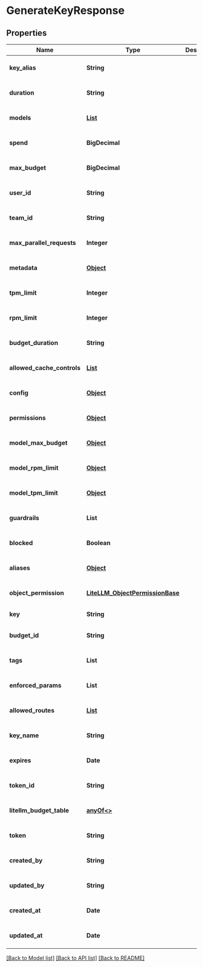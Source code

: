 # GenerateKeyResponse
## Properties

| Name | Type | Description | Notes |
|------------ | ------------- | ------------- | -------------|
| **key\_alias** | **String** |  | [optional] [default to null] |
| **duration** | **String** |  | [optional] [default to null] |
| **models** | [**List**](AnyType.md) |  | [optional] [default to null] |
| **spend** | **BigDecimal** |  | [optional] [default to null] |
| **max\_budget** | **BigDecimal** |  | [optional] [default to null] |
| **user\_id** | **String** |  | [optional] [default to null] |
| **team\_id** | **String** |  | [optional] [default to null] |
| **max\_parallel\_requests** | **Integer** |  | [optional] [default to null] |
| **metadata** | [**Object**](.md) |  | [optional] [default to null] |
| **tpm\_limit** | **Integer** |  | [optional] [default to null] |
| **rpm\_limit** | **Integer** |  | [optional] [default to null] |
| **budget\_duration** | **String** |  | [optional] [default to null] |
| **allowed\_cache\_controls** | [**List**](AnyType.md) |  | [optional] [default to null] |
| **config** | [**Object**](.md) |  | [optional] [default to null] |
| **permissions** | [**Object**](.md) |  | [optional] [default to null] |
| **model\_max\_budget** | [**Object**](.md) |  | [optional] [default to null] |
| **model\_rpm\_limit** | [**Object**](.md) |  | [optional] [default to null] |
| **model\_tpm\_limit** | [**Object**](.md) |  | [optional] [default to null] |
| **guardrails** | **List** |  | [optional] [default to null] |
| **blocked** | **Boolean** |  | [optional] [default to null] |
| **aliases** | [**Object**](.md) |  | [optional] [default to null] |
| **object\_permission** | [**LiteLLM_ObjectPermissionBase**](LiteLLM_ObjectPermissionBase.md) |  | [optional] [default to null] |
| **key** | **String** |  | [default to null] |
| **budget\_id** | **String** |  | [optional] [default to null] |
| **tags** | **List** |  | [optional] [default to null] |
| **enforced\_params** | **List** |  | [optional] [default to null] |
| **allowed\_routes** | [**List**](AnyType.md) |  | [optional] [default to null] |
| **key\_name** | **String** |  | [optional] [default to null] |
| **expires** | **Date** |  | [optional] [default to null] |
| **token\_id** | **String** |  | [optional] [default to null] |
| **litellm\_budget\_table** | [**anyOf&lt;&gt;**](anyOf&lt;&gt;.md) |  | [optional] [default to null] |
| **token** | **String** |  | [optional] [default to null] |
| **created\_by** | **String** |  | [optional] [default to null] |
| **updated\_by** | **String** |  | [optional] [default to null] |
| **created\_at** | **Date** |  | [optional] [default to null] |
| **updated\_at** | **Date** |  | [optional] [default to null] |

[[Back to Model list]](../README.md#documentation-for-models) [[Back to API list]](../README.md#documentation-for-api-endpoints) [[Back to README]](../README.md)

